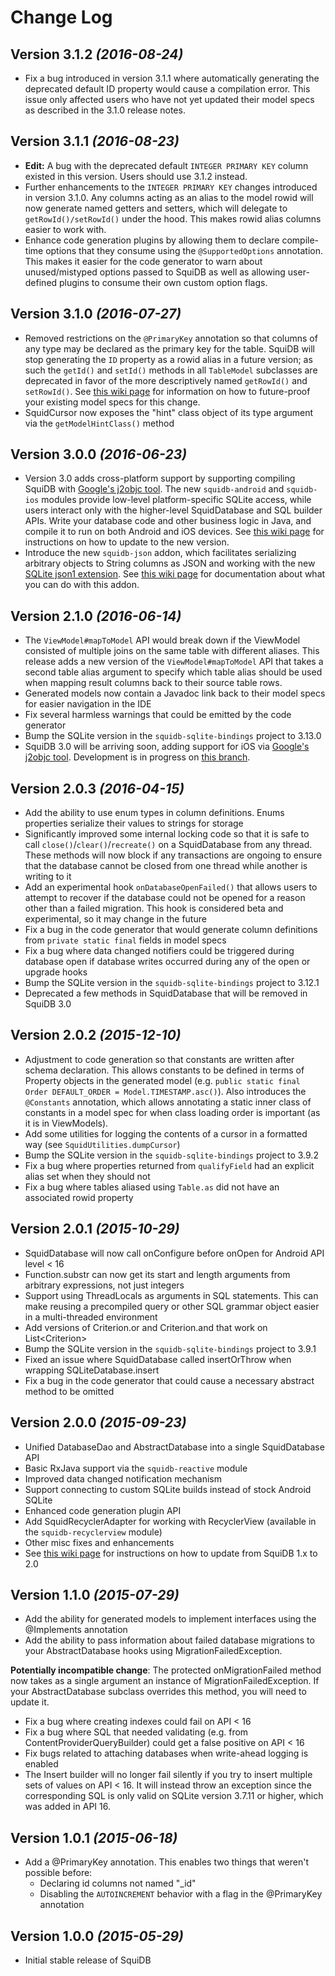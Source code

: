 Change Log
==========

Version 3.1.2 *(2016-08-24)*
----------------------------
* Fix a bug introduced in version 3.1.1 where automatically generating the deprecated default ID property would cause a compilation error. This issue only affected users who have not yet updated their model specs as described in the 3.1.0 release notes.

Version 3.1.1 *(2016-08-23)*
----------------------------
* **Edit:** A bug with the deprecated default `INTEGER PRIMARY KEY` column existed in this version. Users should use 3.1.2 instead.
* Further enhancements to the `INTEGER PRIMARY KEY` changes introduced in version 3.1.0. Any columns acting as an alias to the model rowid will now generate named getters and setters, which will delegate to `getRowId()/setRowId()` under the hood. This makes rowid alias columns easier to work with.
* Enhance code generation plugins by allowing them to declare compile-time options that they consume using the `@SupportedOptions` annotation. This makes it easier for the code generator to warn about unused/mistyped options passed to SquiDB as well as allowing user-defined plugins to consume their own custom option flags.

Version 3.1.0 *(2016-07-27)*
----------------------------
* Removed restrictions on the `@PrimaryKey` annotation so that columns of any type may be declared as the primary key for the table. SquiDB will stop generating the `ID` property as a rowid alias in a future version; as such the `getId()` and `setId()` methods in all `TableModel` subclasses are deprecated in favor of the more descriptively named `getRowId()` and `setRowId()`. See [this wiki page](https://github.com/yahoo/squidb/wiki/Primary-keys) for information on how to future-proof your existing model specs for this change.
* SquidCursor now exposes the "hint" class object of its type argument via the `getModelHintClass()` method

Version 3.0.0 *(2016-06-23)*
----------------------------
* Version 3.0 adds cross-platform support by supporting compiling SquiDB with [Google's j2objc tool](http://j2objc.org/). The new `squidb-android` and `squidb-ios` modules provide low-level platform-specific SQLite access, while users interact only with the higher-level SquidDatabase and SQL builder APIs. Write your database code and other business logic in Java, and compile it to run on both Android and iOS devices. See [this wiki page](https://github.com/yahoo/squidb/wiki/Changes-in-SquiDB-3.0) for instructions on how to update to the new version.
* Introduce the new `squidb-json` addon, which facilitates serializing arbitrary objects to String columns as JSON and working with the new [SQLite json1 extension](http://sqlite.org/json1.html). See [this wiki page](https://github.com/yahoo/squidb/wiki/JSON-support-in-SquiDB) for documentation about what you can do with this addon.

Version 2.1.0 *(2016-06-14)*
----------------------------
* The `ViewModel#mapToModel` API would break down if the ViewModel consisted of multiple joins on the same table with different aliases.
  This release adds a new version of the `ViewModel#mapToModel` API that takes a second table alias argument to specify which table alias
  should be used when mapping result columns back to their source table rows.
* Generated models now contain a Javadoc link back to their model specs for easier navigation in the IDE
* Fix several harmless warnings that could be emitted by the code generator
* Bump the SQLite version in the `squidb-sqlite-bindings` project to 3.13.0
* SquiDB 3.0 will be arriving soon, adding support for iOS via [Google's j2objc tool](http://j2objc.org/). Development is in progress on [this branch](https://github.com/yahoo/squidb/tree/dev_3.0).

Version 2.0.3 *(2016-04-15)*
----------------------------
* Add the ability to use enum types in column definitions. Enums properties serialize their values to strings for storage
* Significantly improved some internal locking code so that it is safe to call `close()`/`clear()`/`recreate()` on a SquidDatabase from any thread. These methods will now block if any transactions are ongoing to ensure that the database cannot be closed from one thread while another is writing to it
* Add an experimental hook `onDatabaseOpenFailed()` that allows users to attempt to recover if the database could not be opened for a reason other than a failed migration. This hook is considered beta and experimental, so it may change in the future
* Fix a bug in the code generator that would generate column definitions from `private static final` fields in model specs
* Fix a bug where data changed notifiers could be triggered during database open if database writes occurred during any of the open or upgrade hooks
* Bump the SQLite version in the `squidb-sqlite-bindings` project to 3.12.1
* Deprecated a few methods in SquidDatabase that will be removed in SquiDB 3.0

Version 2.0.2 *(2015-12-10)*
----------------------------
* Adjustment to code generation so that constants are written after schema declaration. This allows constants to be defined in terms of Property objects in the generated model (e.g. `public static final Order DEFAULT_ORDER = Model.TIMESTAMP.asc()`). Also introduces the `@Constants` annotation, which allows annotating a static inner class of constants in a model spec for when class loading order is important (as it is in ViewModels).
* Add some utilities for logging the contents of a cursor in a formatted way (see `SquidUtilities.dumpCursor`)
* Bump the SQLite version in the `squidb-sqlite-bindings` project to 3.9.2
* Fix a bug where properties returned from `qualifyField` had an explicit alias set when they should not
* Fix a bug where tables aliased using `Table.as` did not have an associated rowid property

Version 2.0.1 *(2015-10-29)*
----------------------------
* SquidDatabase will now call onConfigure before onOpen for Android API level < 16
* Function.substr can now get its start and length arguments from arbitrary expressions, not just integers
* Support using ThreadLocals as arguments in SQL statements. This can make reusing a precompiled query or other SQL grammar object easier in a multi-threaded environment
* Add versions of Criterion.or and Criterion.and that work on List&lt;Criterion&gt;
* Bump the SQLite version in the `squidb-sqlite-bindings` project to 3.9.1
* Fixed an issue where SquidDatabase called insertOrThrow when wrapping SQLiteDatabase.insert
* Fix a bug in the code generator that could cause a necessary abstract method to be omitted

Version 2.0.0 *(2015-09-23)*
----------------------------
* Unified DatabaseDao and AbstractDatabase into a single SquidDatabase API
* Basic RxJava support via the `squidb-reactive` module
* Improved data changed notification mechanism
* Support connecting to custom SQLite builds instead of stock Android SQLite
* Enhanced code generation plugin API
* Add SquidRecyclerAdapter for working with RecyclerView (available in the `squidb-recyclerview` module)
* Other misc fixes and enhancements
* See [this wiki page](https://github.com/yahoo/squidb/wiki/Changes-in-SquiDB-2.0) for instructions on how to update from SquiDB 1.x to 2.0

Version 1.1.0 *(2015-07-29)*
----------------------------
 * Add the ability for generated models to implement interfaces using the @Implements annotation
 * Add the ability to pass information about failed database migrations to your AbstractDatabase hooks using MigrationFailedException.

 **Potentially incompatible change**: The protected onMigrationFailed method now takes as a single argument an instance of MigrationFailedException. If your AbstractDatabase subclass overrides this method, you will need to update it.
 * Fix a bug where creating indexes could fail on API < 16
 * Fix a bug where SQL that needed validating (e.g. from ContentProviderQueryBuilder) could get a false positive on API < 16
 * Fix bugs related to attaching databases when write-ahead logging is enabled
 * The Insert builder will no longer fail silently if you try to insert multiple sets of values on API < 16.
   It will instead throw an exception since the corresponding SQL is only valid on SQLite version 3.7.11 or higher,
   which was added in API 16.

Version 1.0.1 *(2015-06-18)*
----------------------------
 * Add a @PrimaryKey annotation. This enables two things that weren't possible before:
   * Declaring id columns not named "\_id"
   * Disabling the `AUTOINCREMENT` behavior with a flag in the @PrimaryKey annotation

Version 1.0.0 *(2015-05-29)*
----------------------------
 * Initial stable release of SquiDB
